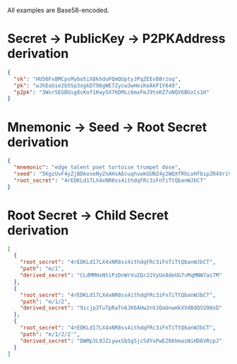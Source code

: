 All examples are Base58-encoded.

# Secret → PublicKey → P2PKAddress derivation

```json
{
  "sk": "HU56FxBMCpsMybo5iX8khduFQmQUptyJPqZEEvB8rzoq",
  "pk": "wJhEaUie2b5Sp3ogkD796gWE7Zycw3wHeiKeAkP1Y649",
  "p2pk": "3Wxr5EGDUig8cKof1KwySX7KDMLc6mxFmJ9toKZ7oNQV6BUzCs1H"
}
```

# Mnemonic → Seed → Root Secret derivation
```json
{
  "mnemonic": "edge talent poet tortoise trumpet dose",
  "seed": "5KgzUvF4yZjBDkoseNyZnAHsA6cuqhvwkGUNZ4y2WQXfRhLoHfbipZR4XriVZKbVFMcP6QKLRwLZhJdRt2wKx6tY",
  "root_secret": "4rEDKLd17LX4xNR8ss4ithdqFRc3iFnTiTtQbanWJbCT"
}
```

# Root Secret → Child Secret derivation
```json
[
  {
    "root_secret": "4rEDKLd17LX4xNR8ss4ithdqFRc3iFnTiTtQbanWJbCT",
    "path": "m/1",
    "derived_secret": "CLdMMHxNtiPzDnWrVuZQr22VyUx8deUG7vMqMNW7as7M"
  },
  {
    "root_secret": "4rEDKLd17LX4xNR8ss4ithdqFRc3iFnTiTtQbanWJbCT",
    "path": "m/1/2",
    "derived_secret": "9icjp3TuTpRaTn6JK6AHw2nVJQaUnwmkXVdBdQSS98xD"
  },
  {
    "root_secret": "4rEDKLd17LX4xNR8ss4ithdqFRc3iFnTiTtQbanWJbCT",
    "path": "m/1/2/2'",
    "derived_secret": "DWMp3L9JZiywxSb5gSjc5dYxPwEZ6KkmasNiHD6VRcpJ"
  }
]
```